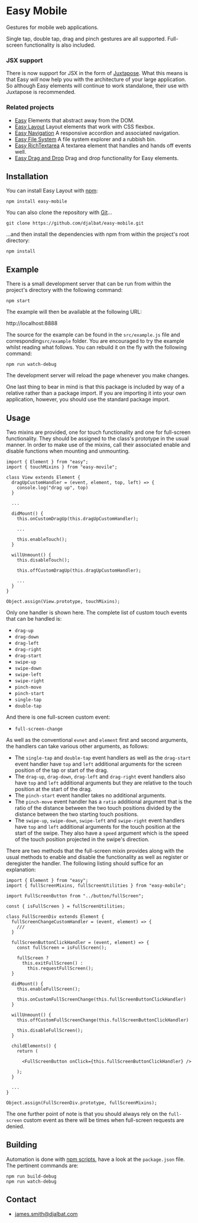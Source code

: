# Easy Mobile

Gestures for mobile web applications.

Single tap, double tap, drag and pinch gestures are all supported. Full-screen functionality is also included.

### JSX support

There is now support for JSX in the form of [Juxtapose](https://github.com/djalbat/Juxtapose). What this means is that Easy *will* now help you with the architecture of your large application. So although Easy elements will continue to work standalone, their use with Juxtapose is recommended.

### Related projects

- [Easy](https://github.com/djalbat/easy) Elements that abstract away from the DOM.
- [Easy Layout](https://github.com/djalbat/easy-layout) Layout elements that work with CSS flexbox.
- [Easy Navigation](https://github.com/djalbat/easy-navigation) A responsive accordion and associated navigation.
- [Easy File System](https://github.com/djalbat/easy-file-system) A file system explorer and a rubbish bin.
- [Easy RichTextarea](https://github.com/djalbat/easy-richTextarea) A textarea element that handles and hands off events well.
- [Easy Drag and Drop](https://github.com/djalbat/easy-drag-and-drop) Drag and drop functionality for Easy elements.

## Installation

You can install Easy Layout with [npm](https://www.npmjs.com/):

    npm install easy-mobile

You can also clone the repository with [Git](https://git-scm.com/)...

    git clone https://github.com/djalbat/easy-mobile.git

...and then install the dependencies with npm from within the project's root directory:

    npm install

## Example

There is a small development server that can be run from within the project's directory with the following command:

    npm start

The example will then be available at the following URL:

http://localhost:8888

The source for the example can be found in the `src/example.js` file and corresponding`src/example` folder. You are encouraged to try the example whilst reading what follows. You can rebuild it on the fly with the following command:

    npm run watch-debug

The development server will reload the page whenever you make changes.

One last thing to bear in mind is that this package is included by way of a relative rather than a package import. If you are importing it into your own application, however, you should use the standard package import.

## Usage

Two mixins are provided, one for touch functionality and one for full-screen functionality.
They should be assigned to the class's prototype in the usual manner.
In order to make use of the mixins, call their associated enable and disable functions when mounting and unmounting.

```
import { Element } from "easy";
import { touchMixins } from "easy-movile";

class View extends Element {
  dragUpCustomHandler = (event, element, top, left) => {
    console.log("drag up", top)
  }

  ...

  didMount() {
    this.onCustomDragUp(this.dragUpCustomHandler);
    
    ...

    this.enableTouch();
  }

  willUnmount() {
    this.disableTouch();

    this.offCustomDragUp(this.dragUpCustomHandler);
    
    ...
  }
}

Object.assign(View.prototype, touchMixins);
```

Only one handler is shown here. The complete list of custom touch events that can be handled is:

* `drag-up`
* `drag-down`
* `drag-left`
* `drag-right`
* `drag-start`
* `swipe-up`
* `swipe-down`
* `swipe-left`
* `swipe-right`
* `pinch-move`
* `pinch-start`
* `single-tap`
* `double-tap`

And there is one full-screen custom event:

* `full-screen-change`

As well as the conventional `evnet` and `element` first and second arguments, the handlers can take various other arguments, as follows:

* The `single-tap` and `double-tap` event handlers as well as the `drag-start` event handler have `top` and `left` additional arguments for the screen position of the tap or start of the drag.
* The `drag-up`, `drag-down`, `drag-left` and `drag-right` event handlers also have `top` and `left` additional arguments but they are relative to the touch position at the start of the drag.
* The `pinch-start` event handler takes no additional arguments.
* The `pinch-move` event handler has a `ratio` additional argument that is the ratio of the distance between the two touch positions divided by the distance between the two starting touch positions.
* The `swipe-up`, `swipe-down`, `swipe-left` and `swipe-right` event handlers have `top` and `left` additional arguments for the touch position at the start of the swipe. They also have a `speed` argument which is the speed of the touch position projected in the swipe's direction.

There are two methods that the full-screen mixin provides along with the usual methods to enable and disable the functionality as well as register or deregister the handler.
The following listing should suffice for an explanation:

```
import { Element } from "easy";
import { fullScreenMixins, fullScreenUtilities } from "easy-mobile";

import FullScreenButton from "../button/fullScreen";

const { isFullScreen } = fullScreenUtilities;

class FullScreenDiv extends Element {
  fullScreenChangeCustomHandler = (event, element) => {
    ///
  }

  fullScreenButtonClickHandler = (event, element) => {
    const fullScreen = isFullScreen();

    fullScreen ?
      this.exitFullScreen() :
        this.requestFullScreen();
  }

  didMount() {
    this.enableFullScreen();

    this.onCustomFullScreenChange(this.fullScreenButtonClickHandler)
  }

  willUnmount() {
    this.offCustomFullScreenChange(this.fullScreenButtonClickHandler)

    this.disableFullScreen();
  }

  childElements() {
    return (

      <FullScreenButton onClick={this.fullScreenButtonClickHandler} />

    );
  }

  ...
}

Object.assign(FullScreenDiv.prototype, fullScreenMixins);
```

The one further point of note is that you should always rely on the `full-screen` custom event as there will be times when full-screen requests are denied.

## Building

Automation is done with [npm scripts](https://docs.npmjs.com/misc/scripts), have a look at the `package.json` file. The pertinent commands are:

    npm run build-debug
    npm run watch-debug

## Contact

* james.smith@djalbat.com
